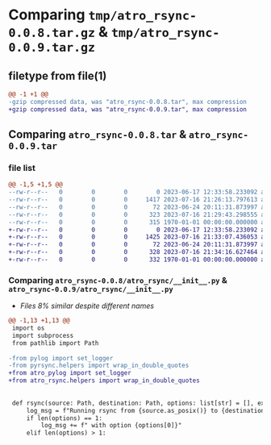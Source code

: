 # Comparing `tmp/atro_rsync-0.0.8.tar.gz` & `tmp/atro_rsync-0.0.9.tar.gz`

## filetype from file(1)

```diff
@@ -1 +1 @@
-gzip compressed data, was "atro_rsync-0.0.8.tar", max compression
+gzip compressed data, was "atro_rsync-0.0.9.tar", max compression
```

## Comparing `atro_rsync-0.0.8.tar` & `atro_rsync-0.0.9.tar`

### file list

```diff
@@ -1,5 +1,5 @@
--rw-r--r--   0        0        0        0 2023-06-17 12:33:58.233092 atro_rsync-0.0.8/README.md
--rw-r--r--   0        0        0     1417 2023-07-16 21:26:13.797613 atro_rsync-0.0.8/atro_rsync/__init__.py
--rw-r--r--   0        0        0       72 2023-06-24 20:11:31.873997 atro_rsync-0.0.8/atro_rsync/helpers.py
--rw-r--r--   0        0        0      323 2023-07-16 21:29:43.298555 atro_rsync-0.0.8/pyproject.toml
--rw-r--r--   0        0        0      315 1970-01-01 00:00:00.000000 atro_rsync-0.0.8/PKG-INFO
+-rw-r--r--   0        0        0        0 2023-06-17 12:33:58.233092 atro_rsync-0.0.9/README.md
+-rw-r--r--   0        0        0     1425 2023-07-16 21:33:07.436053 atro_rsync-0.0.9/atro_rsync/__init__.py
+-rw-r--r--   0        0        0       72 2023-06-24 20:11:31.873997 atro_rsync-0.0.9/atro_rsync/helpers.py
+-rw-r--r--   0        0        0      328 2023-07-16 21:34:16.627464 atro_rsync-0.0.9/pyproject.toml
+-rw-r--r--   0        0        0      332 1970-01-01 00:00:00.000000 atro_rsync-0.0.9/PKG-INFO
```

### Comparing `atro_rsync-0.0.8/atro_rsync/__init__.py` & `atro_rsync-0.0.9/atro_rsync/__init__.py`

 * *Files 8% similar despite different names*

```diff
@@ -1,13 +1,13 @@
 import os
 import subprocess
 from pathlib import Path
 
-from pylog import set_logger
-from pyrsync.helpers import wrap_in_double_quotes
+from atro_pylog import set_logger
+from atro_rsync.helpers import wrap_in_double_quotes
 
 
 def rsync(source: Path, destination: Path, options: list[str] = [], exclusions: list[str] = [], cwd=os.getcwd(), logger=set_logger()):
     log_msg = f"Running rsync from {source.as_posix()} to {destination.as_posix()}"
     if len(options) == 1:
         log_msg += f" with option {options[0]}"
     elif len(options) > 1:
```


